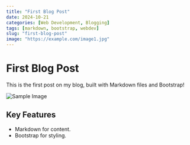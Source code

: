 ```yaml
---
title: "First Blog Post"
date: 2024-10-21
categories: [Web Development, Blogging]
tags: [markdown, bootstrap, webdev]
slug: "first-blog-post"
image: "https://example.com/image1.jpg"
---
```


# First Blog Post

This is the first post on my blog, built with Markdown files and Bootstrap!

![Sample Image](https://example.com/image1.jpg)

## Key Features

- Markdown for content.
- Bootstrap for styling.